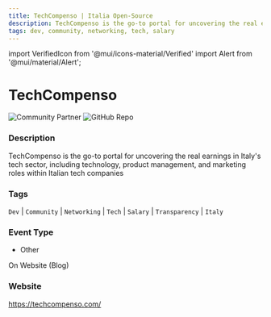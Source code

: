 ```yaml
---
title: TechCompenso | Italia Open-Source
description: TechCompenso is the go-to portal for uncovering the real earnings in Italy's tech sector, including technology, product management, and marketing roles within Italian tech companies
tags: dev, community, networking, tech, salary
---
```

        

import VerifiedIcon from '@mui/icons-material/Verified'
import Alert from '@mui/material/Alert';

# TechCompenso <VerifiedIcon color="primary"/>


![Community Partner](https://img.shields.io/static/v1?label=community&message=partner&color=blue) ![GitHub Repo](https://img.shields.io/static/v1?label=category&message=communities&color=green)

### Description

TechCompenso is the go-to portal for uncovering the real earnings in Italy's tech sector, including technology, product management, and marketing roles within Italian tech companies

### Tags

`Dev` | `Community` | `Networking` | `Tech` | `Salary` | `Transparency` | `Italy`

### Event Type

- Other

On Website (Blog)

### Website

https://techcompenso.com/